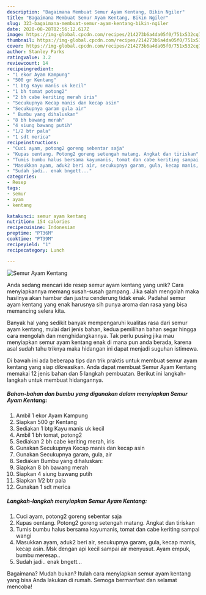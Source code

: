 ```yaml
---
description: "Bagaimana Membuat Semur Ayam Kentang, Bikin Ngiler"
title: "Bagaimana Membuat Semur Ayam Kentang, Bikin Ngiler"
slug: 323-bagaimana-membuat-semur-ayam-kentang-bikin-ngiler
date: 2020-08-28T02:56:12.617Z
image: https://img-global.cpcdn.com/recipes/214273b6a4da05f0/751x532cq70/semur-ayam-kentang-foto-resep-utama.jpg
thumbnail: https://img-global.cpcdn.com/recipes/214273b6a4da05f0/751x532cq70/semur-ayam-kentang-foto-resep-utama.jpg
cover: https://img-global.cpcdn.com/recipes/214273b6a4da05f0/751x532cq70/semur-ayam-kentang-foto-resep-utama.jpg
author: Stanley Parks
ratingvalue: 3.2
reviewcount: 14
recipeingredient:
- "1 ekor Ayam Kampung"
- "500 gr Kentang"
- "1 btg Kayu manis uk kecil"
- "1 bh tomat potong2"
- "2 bh cabe keriting merah iris"
- "Secukupnya Kecap manis dan kecap asin"
- "Secukupnya garam gula air"
- " Bumbu yang dihaluskan"
- "8 bh bawang merah"
- "4 siung bawang putih"
- "1/2 btr pala"
- "1 sdt merica"
recipeinstructions:
- "Cuci ayam, potong2 goreng sebentar saja"
- "Kupas oentang. Potong2 goreng setengah matang. Angkat dan tiriskan"
- "Tumis bumbu halus bersama kayumanis, tomat dan cabe keriting sampai wangi"
- "Masukkan ayam, aduk2 beri air, secukupnya garam, gula, kecap manis, kecap asin. Msk dengan api kecil sampai air menyusut. Ayam empuk, bumbu meresap.."
- "Sudah jadi.. enak bngett..."
categories:
- Resep
tags:
- semur
- ayam
- kentang

katakunci: semur ayam kentang 
nutrition: 154 calories
recipecuisine: Indonesian
preptime: "PT36M"
cooktime: "PT39M"
recipeyield: "1"
recipecategory: Lunch

---
```



![Semur Ayam Kentang](https://img-global.cpcdn.com/recipes/214273b6a4da05f0/751x532cq70/semur-ayam-kentang-foto-resep-utama.jpg)

Anda sedang mencari ide resep semur ayam kentang yang unik? Cara menyiapkannya memang susah-susah gampang. Jika salah mengolah maka hasilnya akan hambar dan justru cenderung tidak enak. Padahal semur ayam kentang yang enak harusnya sih punya aroma dan rasa yang bisa memancing selera kita.



Banyak hal yang sedikit banyak mempengaruhi kualitas rasa dari semur ayam kentang, mulai dari jenis bahan, kedua pemilihan bahan segar hingga cara mengolah dan menghidangkannya. Tak perlu pusing jika mau menyiapkan semur ayam kentang enak di mana pun anda berada, karena asal sudah tahu triknya maka hidangan ini dapat menjadi suguhan istimewa.


Di bawah ini ada beberapa tips dan trik praktis untuk membuat semur ayam kentang yang siap dikreasikan. Anda dapat membuat Semur Ayam Kentang memakai 12 jenis bahan dan 5 langkah pembuatan. Berikut ini langkah-langkah untuk membuat hidangannya.

<!--inarticleads1-->

##### Bahan-bahan dan bumbu yang digunakan dalam menyiapkan Semur Ayam Kentang:

1. Ambil 1 ekor Ayam Kampung
1. Siapkan 500 gr Kentang
1. Sediakan 1 btg Kayu manis uk kecil
1. Ambil 1 bh tomat, potong2
1. Sediakan 2 bh cabe keriting merah, iris
1. Gunakan Secukupnya Kecap manis dan kecap asin
1. Gunakan Secukupnya garam, gula, air
1. Sediakan  Bumbu yang dihaluskan:
1. Siapkan 8 bh bawang merah
1. Siapkan 4 siung bawang putih
1. Siapkan 1/2 btr pala
1. Gunakan 1 sdt merica




<!--inarticleads2-->

##### Langkah-langkah menyiapkan Semur Ayam Kentang:

1. Cuci ayam, potong2 goreng sebentar saja
1. Kupas oentang. Potong2 goreng setengah matang. Angkat dan tiriskan
1. Tumis bumbu halus bersama kayumanis, tomat dan cabe keriting sampai wangi
1. Masukkan ayam, aduk2 beri air, secukupnya garam, gula, kecap manis, kecap asin. Msk dengan api kecil sampai air menyusut. Ayam empuk, bumbu meresap..
1. Sudah jadi.. enak bngett...




Bagaimana? Mudah bukan? Itulah cara menyiapkan semur ayam kentang yang bisa Anda lakukan di rumah. Semoga bermanfaat dan selamat mencoba!
